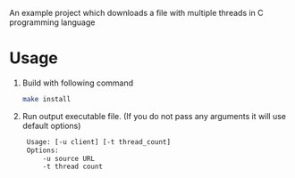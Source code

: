 An example project which downloads a file with multiple threads in C programming language 

# Usage
1. Build with following command
   ```bash
   make install
   ```
2. Run output executable file. (If you do not pass any arguments it will use default options)
   ```bash
    Usage: [-u client] [-t thread_count]
    Options:
        -u source URL
        -t thread count
    ```